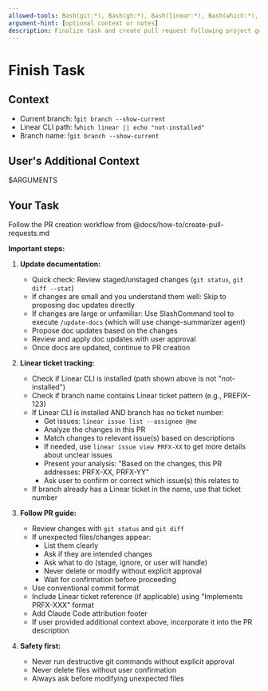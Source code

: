 ```yaml
---
allowed-tools: Bash(git:*), Bash(gh:*), Bash(linear:*), Bash(which:*), Bash(echo:*), Read, SlashCommand
argument-hint: [optional context or notes]
description: Finalize task and create pull request following project guidelines
---
```


# Finish Task

## Context

- Current branch: !`git branch --show-current`
- Linear CLI path: !`which linear || echo "not-installed"`
- Branch name: !`git branch --show-current`

## User's Additional Context

$ARGUMENTS

## Your Task

Follow the PR creation workflow from @docs/how-to/create-pull-requests.md

**Important steps:**

1. **Update documentation:**
   - Quick check: Review staged/unstaged changes (`git status`, `git diff --stat`)
   - If changes are small and you understand them well: Skip to proposing doc updates directly
   - If changes are large or unfamiliar: Use SlashCommand tool to execute `/update-docs` (which will use change-summarizer agent)
   - Propose doc updates based on the changes
   - Review and apply doc updates with user approval
   - Once docs are updated, continue to PR creation

2. **Linear ticket tracking:**
   - Check if Linear CLI is installed (path shown above is not "not-installed")
   - Check if branch name contains Linear ticket pattern (e.g., PREFIX-123)
   - If Linear CLI is installed AND branch has no ticket number:
     - Get issues: `linear issue list --assignee @me`
     - Analyze the changes in this PR
     - Match changes to relevant issue(s) based on descriptions
     - If needed, use `linear issue view PRFX-XX` to get more details about unclear issues
     - Present your analysis: "Based on the changes, this PR addresses: PRFX-XX, PRFX-YY"
     - Ask user to confirm or correct which issue(s) this relates to
   - If branch already has a Linear ticket in the name, use that ticket number

3. **Follow PR guide:**
   - Review changes with `git status` and `git diff`
   - If unexpected files/changes appear:
     * List them clearly
     * Ask if they are intended changes
     * Ask what to do (stage, ignore, or user will handle)
     * Never delete or modify without explicit approval
     * Wait for confirmation before proceeding
   - Use conventional commit format
   - Include Linear ticket reference (if applicable) using "Implements PRFX-XXX" format
   - Add Claude Code attribution footer
   - If user provided additional context above, incorporate it into the PR description

4. **Safety first:**
   - Never run destructive git commands without explicit approval
   - Never delete files without user confirmation
   - Always ask before modifying unexpected files
